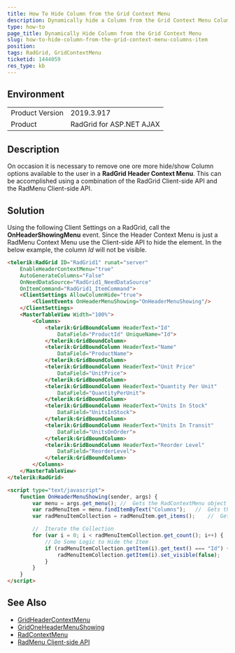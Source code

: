 ```yaml
---
title: How To Hide Column from the Grid Context Menu
description: Dynamically hide a Column from the Grid Context Menu Columns Item
type: how-to
page_title: Dynamically Hide Column from the Grid Context Menu
slug: how-to-hide-column-from-the-grid-context-menu-columns-item
position: 
tags: RadGrid, GridContextMenu
ticketid: 1444059
res_type: kb
---
```


## Environment

<table>
	<tbody>
		<tr>
			<td>Product Version</td>
			<td>2019.3.917</td>
		</tr>
		<tr>
			<td>Product</td>
			<td>RadGrid for ASP.NET AJAX</td>
		</tr>
	</tbody>
</table>


## Description

On occasion it is necessary to remove one ore more hide/show Column options available to the user in a **RadGrid Header Context Menu**. This can be accomplished using a combination of the RadGrid Client-side API and the RadMenu Client-side API.

## Solution

Using the following Client Settings on a RadGrid, call the **OnHeaderShowingMenu** event. Since the Header Context Menu is just a RadMenu Context Menu use the Client-side API to hide the element. In the below example, the column _Id_ will not be visible.

````HTML
<telerik:RadGrid ID="RadGrid1" runat="server"
    EnableHeaderContextMenu="true"
    AutoGenerateColumns="False"
    OnNeedDataSource="RadGrid1_NeedDataSource"
    OnItemCommand="RadGrid1_ItemCommand">
    <ClientSettings AllowColumnHide="true">
        <ClientEvents OnHeaderMenuShowing="OnHeaderMenuShowing"/>
    </ClientSettings>
    <MasterTableView Width="100%">
        <Columns>
            <telerik:GridBoundColumn HeaderText="Id"
                DataField="ProductId" UniqueName="Id">
            </telerik:GridBoundColumn>
            <telerik:GridBoundColumn HeaderText="Name"
                DataField="ProductName">
            </telerik:GridBoundColumn>
            <telerik:GridBoundColumn HeaderText="Unit Price"
                DataField="UnitPrice">
            </telerik:GridBoundColumn>
            <telerik:GridBoundColumn HeaderText="Quantity Per Unit"
                DataField="QuantityPerUnit">
            </telerik:GridBoundColumn>
            <telerik:GridBoundColumn HeaderText="Units In Stock"
                DataField="UnitsInStock">
            </telerik:GridBoundColumn>
            <telerik:GridBoundColumn HeaderText="Units In Transit"
                DataField="UnitsOnOrder">
            </telerik:GridBoundColumn>
            <telerik:GridBoundColumn HeaderText="Reorder Level"
                DataField="ReorderLevel">
            </telerik:GridBoundColumn>
        </Columns>
    </MasterTableView>
</telerik:RadGrid>
````
````HTML
<script type="text/javascript">
    function OnHeaderMenuShowing(sender, args) {
        var menu = args.get_menu(); //  Gets the RadContextMenu object
        var radMenuItem = menu.findItemByText("Columns");   //  Gets the Columns RadMenuItem Object
        var radMenuItemCollection = radMenuItem.get_items();    //  Gets the Collection of Items in the Columns Object

        //  Iterate the Collection
        for (var i = 0; i < radMenuItemCollection.get_count(); i++) {
            // Do Some Logic to Hide the Item
            if (radMenuItemCollection.getItem(i).get_text() === "Id") {
                radMenuItemCollection.getItem(i).set_visible(false);
            }
        }
    }
</script>
````

## See Also

* [GridHeaderContextMenu](https://docs.telerik.com/devtools/aspnet-ajax/controls/grid/columns/header-context-menu)
* [GridOneHeaderMenuShowing](https://docs.telerik.com/devtools/aspnet-ajax/controls/grid/client-side-programming/events/onheadermenushowing)
* [RadContextMenu](https://docs.telerik.com/devtools/aspnet-ajax/controls/menu/context-menus/radcontextmenu-object)
* [RadMenu Client-side API](https://docs.telerik.com/devtools/aspnet-ajax/controls/menu/client-side-programming/overview)
